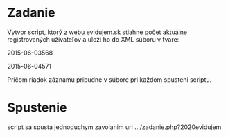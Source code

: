 # Zadanie
Vytvor script, ktorý z webu evidujem.sk stiahne počet aktuálne registrovaných užívateľov a uloží ho do XML súboru v tvare:

<data>

<set><date>2015-06-03</date><count>568</count></set>

<set><date>2015-06-04</date><count>571</count></set>

</data>

Pričom riadok <set> záznamu pribudne v súbore pri každom spustení scriptu.
  
# Spustenie
script sa spusta jednoduchym zavolanim  url .../zadanie.php?2020evidujem
